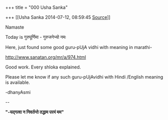 +++
title = "000 Usha Sanka"

+++
[[Usha Sanka	2014-07-12, 08:59:45 [Source](https://groups.google.com/g/samskrita/c/TsNORSCNcOg)]]



Namaste

Today is गुरुपूर्णिमा - गुरुजनेभ्यो नमः

Here, just found some good guru-pUjA vidhi with meaning in marathi-

<http://www.sanatan.org/mr/a/974.html>

Good work. Every shloka explained.

Please let me know if any such guru-pUjAvidhi with Hindi /English meaning is available.

-dhanyAsmi

--  

****"-यद्गत्वा न निवर्तन्ते तद्धाम परमं मम"****  

